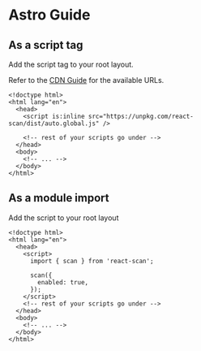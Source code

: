 # Astro Guide

## As a script tag

Add the script tag to your root layout.

Refer to the [CDN Guide](https://github.com/aidenybai/react-scan/blob/main/docs/installation/cdn.md) for the available URLs.

```astro
<!doctype html>
<html lang="en">
  <head>
    <script is:inline src="https://unpkg.com/react-scan/dist/auto.global.js" />

    <!-- rest of your scripts go under -->
  </head>
  <body>
    <!-- ... -->
  </body>
</html>
```

## As a module import

Add the script to your root layout

```astro
<!doctype html>
<html lang="en">
  <head>
    <script>
      import { scan } from 'react-scan';

      scan({
        enabled: true,
      });
    </script>
    <!-- rest of your scripts go under -->
  </head>
  <body>
    <!-- ... -->
  </body>
</html>
```
